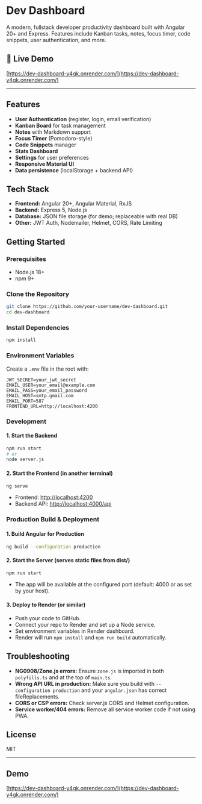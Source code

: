 # Dev Dashboard

A modern, fullstack developer productivity dashboard built with Angular 20+ and Express. Features include Kanban tasks, notes, focus timer, code snippets, user authentication, and more.

## 🚀 Live Demo
[https://dev-dashboard-y4gk.onrender.com/](https://dev-dashboard-y4gk.onrender.com/)

---

## Features
- **User Authentication** (register, login, email verification)
- **Kanban Board** for task management
- **Notes** with Markdown support
- **Focus Timer** (Pomodoro-style)
- **Code Snippets** manager
- **Stats Dashboard**
- **Settings** for user preferences
- **Responsive Material UI**
- **Data persistence** (localStorage + backend API)

## Tech Stack
- **Frontend:** Angular 20+, Angular Material, RxJS
- **Backend:** Express 5, Node.js
- **Database:** JSON file storage (for demo; replaceable with real DB)
- **Other:** JWT Auth, Nodemailer, Helmet, CORS, Rate Limiting

## Getting Started

### Prerequisites
- Node.js 18+
- npm 9+

### Clone the Repository
```sh
git clone https://github.com/your-username/dev-dashboard.git
cd dev-dashboard
```

### Install Dependencies
```sh
npm install
```

### Environment Variables
Create a `.env` file in the root with:
```
JWT_SECRET=your_jwt_secret
EMAIL_USER=your_email@example.com
EMAIL_PASS=your_email_password
EMAIL_HOST=smtp.gmail.com
EMAIL_PORT=587
FRONTEND_URL=http://localhost:4200
```

### Development
#### 1. Start the Backend
```sh
npm run start
# or
node server.js
```

#### 2. Start the Frontend (in another terminal)
```sh
ng serve
```
- Frontend: [http://localhost:4200](http://localhost:4200)
- Backend API: [http://localhost:4000/api](http://localhost:4000/api)

### Production Build & Deployment
#### 1. Build Angular for Production
```sh
ng build --configuration production
```
#### 2. Start the Server (serves static files from dist/)
```sh
npm run start
```
- The app will be available at the configured port (default: 4000 or as set by your host).

#### 3. Deploy to Render (or similar)
- Push your code to GitHub.
- Connect your repo to Render and set up a Node service.
- Set environment variables in Render dashboard.
- Render will run `npm install` and `npm run build` automatically.

## Troubleshooting
- **NG0908/Zone.js errors:** Ensure `zone.js` is imported in both `polyfills.ts` and at the top of `main.ts`.
- **Wrong API URL in production:** Make sure you build with `--configuration production` and your `angular.json` has correct fileReplacements.
- **CORS or CSP errors:** Check server.js CORS and Helmet configuration.
- **Service worker/404 errors:** Remove all service worker code if not using PWA.

## License
MIT

---

## Demo
[https://dev-dashboard-y4gk.onrender.com/](https://dev-dashboard-y4gk.onrender.com/)
